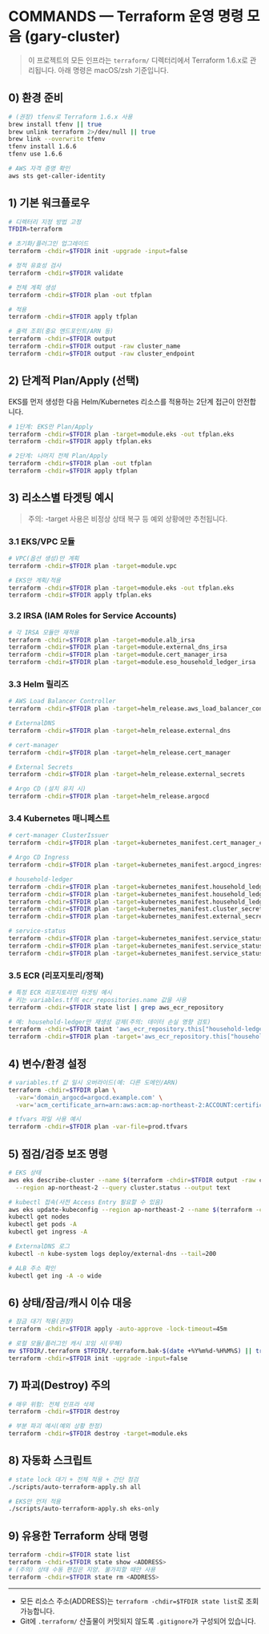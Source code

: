 # COMMANDS — Terraform 운영 명령 모음 (gary-cluster)

> 이 프로젝트의 모든 인프라는 `terraform/` 디렉터리에서 Terraform 1.6.x로 관리됩니다. 아래 명령은 macOS/zsh 기준입니다.

## 0) 환경 준비

```bash
# (권장) tfenv로 Terraform 1.6.x 사용
brew install tfenv || true
brew unlink terraform 2>/dev/null || true
brew link --overwrite tfenv
tfenv install 1.6.6
tfenv use 1.6.6

# AWS 자격 증명 확인
aws sts get-caller-identity
```

## 1) 기본 워크플로우

```bash
# 디렉터리 지정 방법 고정
TFDIR=terraform

# 초기화/플러그인 업그레이드
terraform -chdir=$TFDIR init -upgrade -input=false

# 정적 유효성 검사
terraform -chdir=$TFDIR validate

# 전체 계획 생성
terraform -chdir=$TFDIR plan -out tfplan

# 적용
terraform -chdir=$TFDIR apply tfplan

# 출력 조회(중요 엔드포인트/ARN 등)
terraform -chdir=$TFDIR output
terraform -chdir=$TFDIR output -raw cluster_name
terraform -chdir=$TFDIR output -raw cluster_endpoint
```

## 2) 단계적 Plan/Apply (선택)

EKS를 먼저 생성한 다음 Helm/Kubernetes 리소스를 적용하는 2단계 접근이 안전합니다.

```bash
# 1단계: EKS만 Plan/Apply
terraform -chdir=$TFDIR plan -target=module.eks -out tfplan.eks
terraform -chdir=$TFDIR apply tfplan.eks

# 2단계: 나머지 전체 Plan/Apply
terraform -chdir=$TFDIR plan -out tfplan
terraform -chdir=$TFDIR apply tfplan
```

## 3) 리소스별 타겟팅 예시

> 주의: -target 사용은 비정상 상태 복구 등 예외 상황에만 추천됩니다.

### 3.1 EKS/VPC 모듈

```bash
# VPC(옵션 생성)만 계획
terraform -chdir=$TFDIR plan -target=module.vpc

# EKS만 계획/적용
terraform -chdir=$TFDIR plan -target=module.eks -out tfplan.eks
terraform -chdir=$TFDIR apply tfplan.eks
```

### 3.2 IRSA (IAM Roles for Service Accounts)

```bash
# 각 IRSA 모듈만 재적용
terraform -chdir=$TFDIR plan -target=module.alb_irsa
terraform -chdir=$TFDIR plan -target=module.external_dns_irsa
terraform -chdir=$TFDIR plan -target=module.cert_manager_irsa
terraform -chdir=$TFDIR plan -target=module.eso_household_ledger_irsa
```

### 3.3 Helm 릴리즈

```bash
# AWS Load Balancer Controller
terraform -chdir=$TFDIR plan -target=helm_release.aws_load_balancer_controller

# ExternalDNS
terraform -chdir=$TFDIR plan -target=helm_release.external_dns

# cert-manager
terraform -chdir=$TFDIR plan -target=helm_release.cert_manager

# External Secrets
terraform -chdir=$TFDIR plan -target=helm_release.external_secrets

# Argo CD (설치 유지 시)
terraform -chdir=$TFDIR plan -target=helm_release.argocd
```

### 3.4 Kubernetes 매니페스트

```bash
# cert-manager ClusterIssuer
terraform -chdir=$TFDIR plan -target=kubernetes_manifest.cert_manager_cluster_issuer

# Argo CD Ingress
terraform -chdir=$TFDIR plan -target=kubernetes_manifest.argocd_ingress

# household-ledger
terraform -chdir=$TFDIR plan -target=kubernetes_manifest.household_ledger_deployment
terraform -chdir=$TFDIR plan -target=kubernetes_manifest.household_ledger_service
terraform -chdir=$TFDIR plan -target=kubernetes_manifest.household_ledger_ingress
terraform -chdir=$TFDIR plan -target=kubernetes_manifest.cluster_secret_store
terraform -chdir=$TFDIR plan -target=kubernetes_manifest.external_secret_household_ledger

# service-status
terraform -chdir=$TFDIR plan -target=kubernetes_manifest.service_status
terraform -chdir=$TFDIR plan -target=kubernetes_manifest.service_status_svc
terraform -chdir=$TFDIR plan -target=kubernetes_manifest.service_status_ingress
```

### 3.5 ECR (리포지토리/정책)

```bash
# 특정 ECR 리포지토리만 타겟팅 예시
# 키는 variables.tf의 ecr_repositories.name 값을 사용
terraform -chdir=$TFDIR state list | grep aws_ecr_repository

# 예: household-ledger만 재생성 강제(주의: 데이터 손실 영향 검토)
terraform -chdir=$TFDIR taint 'aws_ecr_repository.this["household-ledger"]'
terraform -chdir=$TFDIR plan -target='aws_ecr_repository.this["household-ledger"]'
```

## 4) 변수/환경 설정

```bash
# variables.tf 값 일시 오버라이드(예: 다른 도메인/ARN)
terraform -chdir=$TFDIR plan \
  -var='domain_argocd=argocd.example.com' \
  -var='acm_certificate_arn=arn:aws:acm:ap-northeast-2:ACCOUNT:certificate/XXXX'

# tfvars 파일 사용 예시
terraform -chdir=$TFDIR plan -var-file=prod.tfvars
```

## 5) 점검/검증 보조 명령

```bash
# EKS 상태
aws eks describe-cluster --name $(terraform -chdir=$TFDIR output -raw cluster_name) \
  --region ap-northeast-2 --query cluster.status --output text

# kubectl 접속(사전 Access Entry 필요할 수 있음)
aws eks update-kubeconfig --region ap-northeast-2 --name $(terraform -chdir=$TFDIR output -raw cluster_name)
kubectl get nodes
kubectl get pods -A
kubectl get ingress -A

# ExternalDNS 로그
kubectl -n kube-system logs deploy/external-dns --tail=200

# ALB 주소 확인
kubectl get ing -A -o wide
```

## 6) 상태/잠금/캐시 이슈 대응

```bash
# 잠금 대기 적용(권장)
terraform -chdir=$TFDIR apply -auto-approve -lock-timeout=45m

# 로컬 모듈/플러그인 캐시 꼬임 시(무해)
mv $TFDIR/.terraform $TFDIR/.terraform.bak-$(date +%Y%m%d-%H%M%S) || true
terraform -chdir=$TFDIR init -upgrade -input=false
```

## 7) 파괴(Destroy) 주의

```bash
# 매우 위험: 전체 인프라 삭제
terraform -chdir=$TFDIR destroy

# 부분 파괴 예시(예외 상황 한정)
terraform -chdir=$TFDIR destroy -target=module.eks
```

## 8) 자동화 스크립트

```bash
# state lock 대기 + 전체 적용 + 간단 점검
./scripts/auto-terraform-apply.sh all

# EKS만 먼저 적용
./scripts/auto-terraform-apply.sh eks-only
```

## 9) 유용한 Terraform 상태 명령

```bash
terraform -chdir=$TFDIR state list
terraform -chdir=$TFDIR state show <ADDRESS>
# (주의) 상태 수동 편집은 지양. 불가피할 때만 사용
terraform -chdir=$TFDIR state rm <ADDRESS>
```

---

- 모든 리소스 주소(ADDRESS)는 `terraform -chdir=$TFDIR state list`로 조회 가능합니다.
- Git에 `.terraform/` 산출물이 커밋되지 않도록 `.gitignore`가 구성되어 있습니다.
